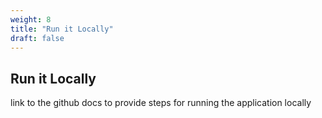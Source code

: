 ```yaml
---
weight: 8
title: "Run it Locally"
draft: false
---
```


## Run it Locally

link to the github docs to provide steps for running the application locally